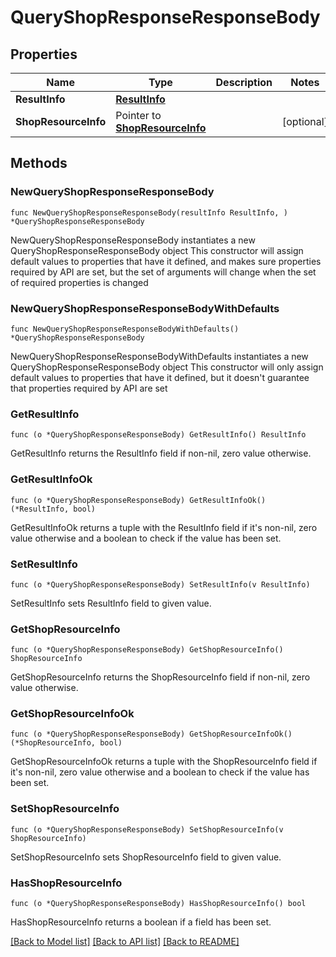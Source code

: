 # QueryShopResponseResponseBody

## Properties

Name | Type | Description | Notes
------------ | ------------- | ------------- | -------------
**ResultInfo** | [**ResultInfo**](ResultInfo.md) |  | 
**ShopResourceInfo** | Pointer to [**ShopResourceInfo**](ShopResourceInfo.md) |  | [optional] 

## Methods

### NewQueryShopResponseResponseBody

`func NewQueryShopResponseResponseBody(resultInfo ResultInfo, ) *QueryShopResponseResponseBody`

NewQueryShopResponseResponseBody instantiates a new QueryShopResponseResponseBody object
This constructor will assign default values to properties that have it defined,
and makes sure properties required by API are set, but the set of arguments
will change when the set of required properties is changed

### NewQueryShopResponseResponseBodyWithDefaults

`func NewQueryShopResponseResponseBodyWithDefaults() *QueryShopResponseResponseBody`

NewQueryShopResponseResponseBodyWithDefaults instantiates a new QueryShopResponseResponseBody object
This constructor will only assign default values to properties that have it defined,
but it doesn't guarantee that properties required by API are set

### GetResultInfo

`func (o *QueryShopResponseResponseBody) GetResultInfo() ResultInfo`

GetResultInfo returns the ResultInfo field if non-nil, zero value otherwise.

### GetResultInfoOk

`func (o *QueryShopResponseResponseBody) GetResultInfoOk() (*ResultInfo, bool)`

GetResultInfoOk returns a tuple with the ResultInfo field if it's non-nil, zero value otherwise
and a boolean to check if the value has been set.

### SetResultInfo

`func (o *QueryShopResponseResponseBody) SetResultInfo(v ResultInfo)`

SetResultInfo sets ResultInfo field to given value.


### GetShopResourceInfo

`func (o *QueryShopResponseResponseBody) GetShopResourceInfo() ShopResourceInfo`

GetShopResourceInfo returns the ShopResourceInfo field if non-nil, zero value otherwise.

### GetShopResourceInfoOk

`func (o *QueryShopResponseResponseBody) GetShopResourceInfoOk() (*ShopResourceInfo, bool)`

GetShopResourceInfoOk returns a tuple with the ShopResourceInfo field if it's non-nil, zero value otherwise
and a boolean to check if the value has been set.

### SetShopResourceInfo

`func (o *QueryShopResponseResponseBody) SetShopResourceInfo(v ShopResourceInfo)`

SetShopResourceInfo sets ShopResourceInfo field to given value.

### HasShopResourceInfo

`func (o *QueryShopResponseResponseBody) HasShopResourceInfo() bool`

HasShopResourceInfo returns a boolean if a field has been set.


[[Back to Model list]](../README.md#documentation-for-models) [[Back to API list]](../README.md#documentation-for-api-endpoints) [[Back to README]](../README.md)


